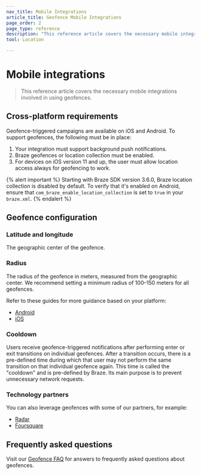 ```yaml
---
nav_title: Mobile Integrations
article_title: Geofence Mobile Integrations
page_order: 2
page_type: reference
description: "This reference article covers the necessary mobile integrations involved in using geofences."
tool: Location

---
```


# Mobile integrations

> This reference article covers the necessary mobile integrations involved in using geofences.

## Cross-platform requirements

Geofence-triggered campaigns are available on iOS and Android. To support geofences, the following must be in place:

1. Your integration must support background push notifications.
2. Braze geofences or location collection must be enabled.
3. For devices on iOS version 11 and up, the user must allow location access always for geofencing to work.

{% alert important %}
Starting with Braze SDK version 3.6.0, Braze location collection is disabled by default. To verify that it's enabled on Android, ensure that `com_braze_enable_location_collection` is set to `true` in your `braze.xml`.
{% endalert %}

## Geofence configuration

### Latitude and longitude

The geographic center of the geofence.

### Radius

The radius of the geofence in meters, measured from the geographic center. We recommend setting a minimum radius of 100–150 meters for all geofences.

Refer to these guides for more guidance based on your platform:
- [Android](https://developer.android.com/develop/sensors-and-location/location/geofencing#choose-the-optimal-radius-for-your-geofence)
- [iOS](https://developer.apple.com/library/archive/documentation/UserExperience/Conceptual/LocationAwarenessPG/RegionMonitoring/RegionMonitoring.html#//apple_ref/doc/uid/TP40009497-CH9-SW5)

### Cooldown

Users receive geofence-triggered notifications after performing enter or exit transitions on individual geofences. After a transition occurs, there is a pre-defined time during which that user may not perform the same transition on that individual geofence again. This time is called the "cooldown" and is pre-defined by Braze. Its main purpose is to prevent unnecessary network requests.

### Technology partners

You can also leverage geofences with some of our partners, for example: 

- [Radar][12]
- [Foursquare][13]

## Frequently asked questions

Visit our [Geofence FAQ][5] for answers to frequently asked questions about geofences.

[3]: https://developers.google.com/android/reference/com/google/android/gms/location/package-summary
[4]: https://developer.apple.com/library/content/documentation/UserExperience/Conceptual/LocationAwarenessPG/RegionMonitoring/RegionMonitoring.html
[5]: {{site.baseurl}}/user_guide/engagement_tools/locations_and_geofences/faqs/#geofences
[12]: {{site.baseurl}}/partners/data_augmentation/contextual_location/radar/
[13]: {{site.baseurl}}/partners/data_augmentation/contextual_location/foursquare/

